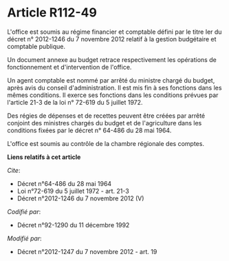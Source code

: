 # Article R112-49

L'office est soumis au régime financier et comptable défini par le titre Ier du décret n° 2012-1246 du 7 novembre 2012
relatif à la gestion budgétaire et comptable publique. 

Un document annexe au budget retrace respectivement les opérations de fonctionnement et d'intervention de l'office. 

Un agent comptable est nommé par arrêté du ministre chargé du budget, après avis du conseil d'administration. Il est mis fin
à ses fonctions dans les mêmes conditions. Il exerce ses fonctions dans les conditions prévues par l'article 21-3 de la loi
n° 72-619 du 5 juillet 1972. 

Des régies de dépenses et de recettes peuvent être créées par arrêté conjoint des ministres chargés du budget et de
l'agriculture dans les conditions fixées par le décret n° 64-486 du 28 mai 1964. 

L'office est soumis au contrôle de la chambre régionale des comptes.

**Liens relatifs à cet article**

_Cite_:

  - Décret n°64-486 du 28 mai 1964
  - Loi n°72-619 du 5 juillet 1972 - art. 21-3
  - Décret n°2012-1246 du 7 novembre 2012 (V)

_Codifié par_:

  - Décret n°92-1290 du 11 décembre 1992

_Modifié par_:

  - Décret n°2012-1247 du 7 novembre 2012 - art. 19
